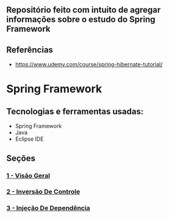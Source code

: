## Repositório feito com intuito de agregar informações sobre o estudo do Spring Framework

## Referências
- https://www.udemy.com/course/spring-hibernate-tutorial/

# Spring Framework
## Tecnologias e ferramentas usadas:
- Spring Framework
- Java
- Eclipse IDE

## Seções
### [1 - Visão Geral](1-visao-geral/README.md)
### [2 - Inversão De Controle](2-inversao-de-controle/README.md)
### [3 - Injeção De Dependência](3-injecao-de-dependencia/README.md)
